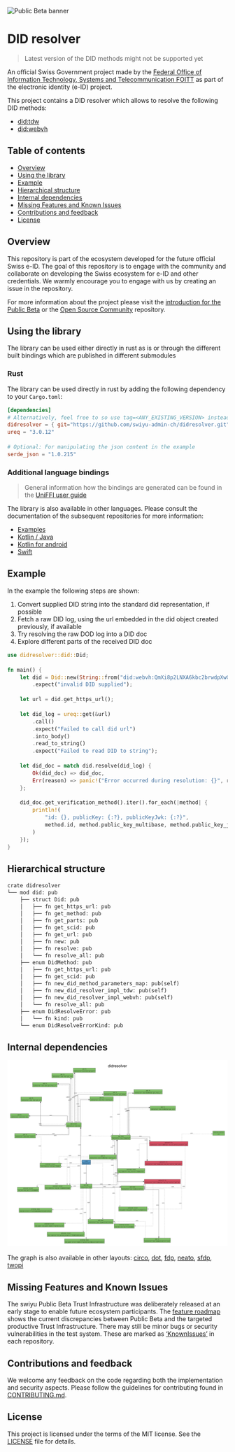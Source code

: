 ![Public Beta banner](https://github.com/swiyu-admin-ch/swiyu-admin-ch.github.io/blob/main/assets/images/github-banner.jpg)

# DID resolver

> Latest version of the DID methods might not be supported yet

An official Swiss Government project made by the [Federal Office of Information Technology, Systems and Telecommunication FOITT](https://www.bit.admin.ch/)
as part of the electronic identity (e-ID) project.

This project contains a DID resolver which allows to resolve the following DID methods:
- [did:tdw](https://identity.foundation/didwebvh/v0.3/#create-register)
- [did:webvh](https://identity.foundation/didwebvh/v1.0/#create-register)

## Table of contents

- [Overview](#overview)
- [Using the library](#using-the-library)
- [Example](#example)
- [Hierarchical structure](#hierarchical-structure)
- [Internal dependencies](#internal-dependencies)
- [Missing Features and Known Issues](#missing-features-and-known-issues)
- [Contributions and feedback](#contributions-and-feedback)
- [License](#license)

## Overview

This repository is part of the ecosystem developed for the future official Swiss e-ID.
The goal of this repository is to engage with the community and collaborate on developing the Swiss ecosystem for e-ID and other credentials.
We warmly encourage you to engage with us by creating an issue in the repository.

For more information about the project please visit the [introduction for the Public Beta](https://www.eid.admin.ch/de/public-beta) or the [Open Source Community](https://github.com/swiyu-admin-ch/community) repository.

## Using the library

The library can be used either directly in rust as is or through the different built bindings which are published in different submodules

### Rust

The library can be used directly in rust by adding the following dependency to your `Cargo.toml`:
````toml
[dependencies]
# Alternatively, feel free to so use tag=<ANY_EXISTING_VERSION> instead of branch="main"
didresolver = { git="https://github.com/swiyu-admin-ch/didresolver.git", branch="main" }
ureq = "3.0.12"

# Optional: For manipulating the json content in the example
serde_json = "1.0.215"
````

### Additional language bindings

> General information how the bindings are generated can be found in the [UniFFI user guide](https://mozilla.github.io/uniffi-rs/latest/)

The library is also available in other languages. Please consult the documentation of the subsequent repositories for more information:
- [Examples](https://github.com/swiyu-admin-ch/didresolver-examples)
- [Kotlin / Java](https://github.com/swiyu-admin-ch/didresolver-kotlin)
- [Kotlin for android](https://github.com/swiyu-admin-ch/didresolver-kotlin-android)
- [Swift](https://github.com/swiyu-admin-ch/didresolver-swift)

## Example

In the example the following steps are shown:
1. Convert supplied DID string into the standard did representation, if possible
2. Fetch a raw DID log, using the url embedded in the did object created previously, if available 
3. Try resolving the raw DOD log into a DID doc
4. Explore different parts of the received DID doc
```rust
use didresolver::did::Did;

fn main() {
    let did = Did::new(String::from("did:webvh:QmXi8p2LNXA6kbc2brwdpXwGETHCrPoFk15yPbLaAu27Pj:gist.githubusercontent.com:vst-bit:20c3f59d8179e324a6e29aef45240db4:raw:7870280f80dfcfb7459ee1488df4ab33f2bcf709"))
        .expect("invalid DID supplied");

    let url = did.get_https_url();

    let did_log = ureq::get(&url)
        .call()
        .expect("Failed to call did url")
        .into_body()
        .read_to_string()
        .expect("Failed to read DID to string");

    let did_doc = match did.resolve(did_log) {
        Ok(did_doc) => did_doc,
        Err(reason) => panic!("Error occurred during resolution: {}", reason),
    };

    did_doc.get_verification_method().iter().for_each(|method| {
        println!(
            "id: {}, publicKey: {:?}, publicKeyJwk: {:?}",
            method.id, method.public_key_multibase, method.public_key_jwk
        )
    });
}
```

## Hierarchical structure

```text
crate didresolver
└── mod did: pub
    ├── struct Did: pub
    │   ├── fn get_https_url: pub
    │   ├── fn get_method: pub
    │   ├── fn get_parts: pub
    │   ├── fn get_scid: pub
    │   ├── fn get_url: pub
    │   ├── fn new: pub
    │   ├── fn resolve: pub
    │   └── fn resolve_all: pub
    ├── enum DidMethod: pub
    │   ├── fn get_https_url: pub
    │   ├── fn get_scid: pub
    │   ├── fn new_did_method_parameters_map: pub(self)
    │   ├── fn new_did_resolver_impl_tdw: pub(self)
    │   ├── fn new_did_resolver_impl_webvh: pub(self)
    │   └── fn resolve_all: pub
    ├── enum DidResolveError: pub
    │   └── fn kind: pub
    └── enum DidResolveErrorKind: pub
```

## Internal dependencies

![Dependencies](/images/dependencies.png)

The graph is also available in other layouts: [circo](/images/dependencies-circo.png), [dot](/images/dependencies-dot.png), [fdp](/images/dependencies-fdp.png), [neato](/images/dependencies-neato.png), [sfdp](/images/dependencies-sfdp.png), [twopi](/images/dependencies-twopi.png)  

## Missing Features and Known Issues

The swiyu Public Beta Trust Infrastructure was deliberately released at an early stage to enable future ecosystem participants. The [feature roadmap](https://github.com/orgs/swiyu-admin-ch/projects/1/views/7) shows the current discrepancies between Public Beta and the targeted productive Trust Infrastructure. There may still be minor bugs or security vulnerabilities in the test system. These are marked as [‘KnownIssues’](../../issues) in each repository.

## Contributions and feedback

We welcome any feedback on the code regarding both the implementation and security aspects. Please follow the guidelines for contributing found in [CONTRIBUTING.md](./CONTRIBUTING.md).

## License

This project is licensed under the terms of the MIT license. See the [LICENSE](LICENSE.md) file for details.
